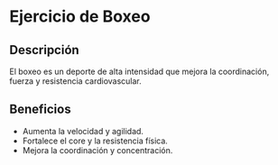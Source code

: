 # Ejercicio de Boxeo

## Descripción
El boxeo es un deporte de alta intensidad que mejora la coordinación, fuerza y resistencia cardiovascular.

## Beneficios
- Aumenta la velocidad y agilidad.
- Fortalece el core y la resistencia física.
- Mejora la coordinación y concentración.

